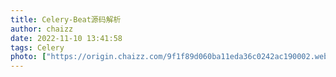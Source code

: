 ```yaml
---
title: Celery-Beat源码解析
author: chaizz
date: 2022-11-10 13:41:58
tags: Celery
photo: ["https://origin.chaizz.com/9f1f89d060ba11eda36c0242ac190002.webp"]
---
```


​          

<!--more-->